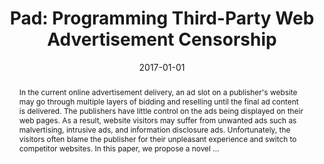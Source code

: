 ---
title: "Pad: Programming Third-Party Web Advertisement Censorship"
abstract: "In the current online advertisement delivery, an ad slot on a publisher's website may go through multiple layers of bidding and reselling until the final ad content is delivered. The publishers have little control on the ads being displayed on their web pages. As a result, website visitors may suffer from unwanted ads such as malvertising, intrusive ads, and information disclosure ads. Unfortunately, the visitors often blame the publisher for their unpleasant experience and switch to competitor websites. In this paper, we propose a novel …"
date: 2017-01-01
venue: "Proceedings of the 32nd IEEE/ACM International Conference on Automated Software Engineering, ASE 2017, Urbana, IL, USA, October 30 - November 03, 2017"
paperurl: https://ieeexplore.ieee.org/abstract/document/8115637/
authors: "Weihang Wang, Yonghwi Kwon, Yunhui Zheng, Yousra Aafer, I Luk Kim, Wen-Chuan Lee, Yingqi Liu, Weijie Meng, Xiangyu Zhang and Patrick Eugster"
awards: ""
---